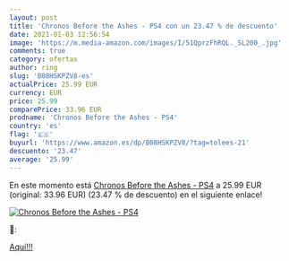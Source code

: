 ```yaml
---
layout: post
title: 'Chronos Before the Ashes - PS4 con un 23.47 % de descuento'
date: 2021-01-03 12:56:54
image: 'https://m.media-amazon.com/images/I/51QprzFhRQL._SL200_.jpg'
comments: true
category: ofertas
author: ring
slug: 'B08HSKPZV8-es'
actualPrice: 25.99 EUR
currency: EUR
price: 25.99
comparePrice: 33.96 EUR
prodname: 'Chronos Before the Ashes - PS4'
country: 'es'
flag: '🇪🇸'
buyurl: 'https://www.amazon.es/dp/B08HSKPZV8/?tag=tolees-21'
descuento: '23.47'
average: '25.99'
---
```


En este momento está [Chronos Before the Ashes - PS4](https://www.amazon.es/dp/B08HSKPZV8/?tag=tolees-21) a 25.99 EUR (original: 33.96 EUR) (23.47 %  de descuento) en el siguiente enlace!

[![Chronos Before the Ashes - PS4](https://m.media-amazon.com/images/I/51QprzFhRQL._SL200_.jpg)](https://www.amazon.es/dp/B08HSKPZV8/?tag=tolees-21)

🔎:


[Aquí!!!](https://www.amazon.es/dp/B08HSKPZV8/?tag=tolees-21)
